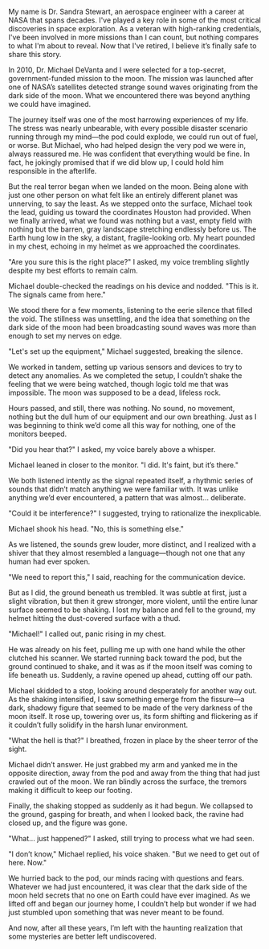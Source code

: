  My name is Dr. Sandra Stewart, an aerospace engineer with a career at NASA that spans decades. I've played a key role in some of the most critical discoveries in space exploration. As a veteran with high-ranking credentials, I've been involved in more missions than I can count, but nothing compares to what I'm about to reveal. Now that I've retired, I believe it’s finally safe to share this story.

In 2010, Dr. Michael DeVanta and I were selected for a top-secret, government-funded mission to the moon. The mission was launched after one of NASA’s satellites detected strange sound waves originating from the dark side of the moon. What we encountered there was beyond anything we could have imagined.

The journey itself was one of the most harrowing experiences of my life. The stress was nearly unbearable, with every possible disaster scenario running through my mind—the pod could explode, we could run out of fuel, or worse. But Michael, who had helped design the very pod we were in, always reassured me. He was confident that everything would be fine. In fact, he jokingly promised that if we did blow up, I could hold him responsible in the afterlife.

But the real terror began when we landed on the moon. Being alone with just one other person on what felt like an entirely different planet was unnerving, to say the least. As we stepped onto the surface, Michael took the lead, guiding us toward the coordinates Houston had provided. When we finally arrived, what we found was nothing but a vast, empty field with nothing but the barren, gray landscape stretching endlessly before us. The Earth hung low in the sky, a distant, fragile-looking orb. My heart pounded in my chest, echoing in my helmet as we approached the coordinates. 

"Are you sure this is the right place?" I asked, my voice trembling slightly despite my best efforts to remain calm.

Michael double-checked the readings on his device and nodded. "This is it. The signals came from here."

We stood there for a few moments, listening to the eerie silence that filled the void. The stillness was unsettling, and the idea that something on the dark side of the moon had been broadcasting sound waves was more than enough to set my nerves on edge.

"Let's set up the equipment," Michael suggested, breaking the silence. 

We worked in tandem, setting up various sensors and devices to try to detect any anomalies. As we completed the setup, I couldn’t shake the feeling that we were being watched, though logic told me that was impossible. The moon was supposed to be a dead, lifeless rock. 

Hours passed, and still, there was nothing. No sound, no movement, nothing but the dull hum of our equipment and our own breathing. Just as I was beginning to think we’d come all this way for nothing, one of the monitors beeped.

"Did you hear that?" I asked, my voice barely above a whisper.

Michael leaned in closer to the monitor. "I did. It's faint, but it’s there."

We both listened intently as the signal repeated itself, a rhythmic series of sounds that didn’t match anything we were familiar with. It was unlike anything we’d ever encountered, a pattern that was almost… deliberate.

"Could it be interference?" I suggested, trying to rationalize the inexplicable.

Michael shook his head. "No, this is something else."

As we listened, the sounds grew louder, more distinct, and I realized with a shiver that they almost resembled a language—though not one that any human had ever spoken.

"We need to report this," I said, reaching for the communication device.

But as I did, the ground beneath us trembled. It was subtle at first, just a slight vibration, but then it grew stronger, more violent, until the entire lunar surface seemed to be shaking. I lost my balance and fell to the ground, my helmet hitting the dust-covered surface with a thud.

"Michael!" I called out, panic rising in my chest. 

He was already on his feet, pulling me up with one hand while the other clutched his scanner.
We started running back toward the pod, but the ground continued to shake, and it was as if the moon itself was coming to life beneath us. Suddenly, a ravine opened up ahead, cutting off our path.

Michael skidded to a stop, looking around desperately for another way out. As the shaking intensified, I saw something emerge from the fissure—a dark, shadowy figure that seemed to be made of the very darkness of the moon itself. It rose up, towering over us, its form shifting and flickering as if it couldn’t fully solidify in the harsh lunar environment.

"What the hell is that?" I breathed, frozen in place by the sheer terror of the sight.

Michael didn’t answer. He just grabbed my arm and yanked me in the opposite direction, away from the pod and away from the thing that had just crawled out of the moon. We ran blindly across the surface, the tremors making it difficult to keep our footing.

Finally, the shaking stopped as suddenly as it had begun. We collapsed to the ground, gasping for breath, and when I looked back, the ravine had closed up, and the figure was gone.

"What… just happened?" I asked, still trying to process what we had seen.

"I don’t know," Michael replied, his voice shaken. "But we need to get out of here. Now."

We hurried back to the pod, our minds racing with questions and fears. Whatever we had just encountered, it was clear that the dark side of the moon held secrets that no one on Earth could have ever imagined. As we lifted off and began our journey home, I couldn’t help but wonder if we had just stumbled upon something that was never meant to be found.

And now, after all these years, I’m left with the haunting realization that some mysteries are better left undiscovered.